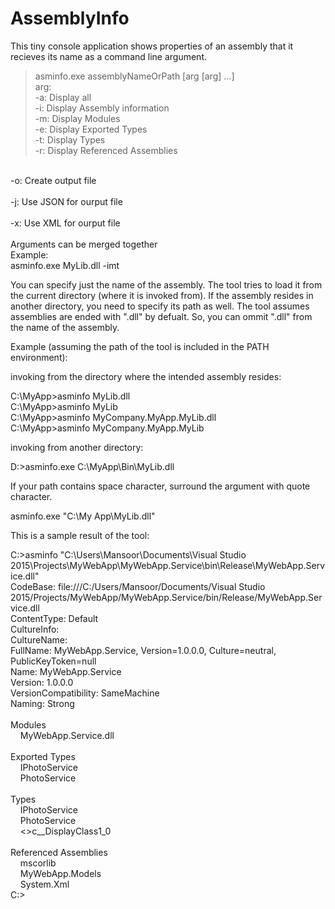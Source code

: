# AssemblyInfo
This tiny console application shows properties of an assembly that it recieves its name as a command line argument.

> asminfo.exe assemblyNameOrPath [arg [arg] ...]<br/>
arg:<br/>
        -a: Display all<br/>
        -i: Display Assembly information<br/>
        -m: Display Modules<br/>
        -e: Display Exported Types<br/>
        -t: Display Types<br/>
        -r: Display Referenced Assemblies<br/>
<br/>
        -o: Create output file<br/>
<br/>
        -j: Use JSON for ourput file<br/>
<br/>
        -x: Use XML for ourput file<br/>
<br/>
Arguments can be merged together<br/>
Example:<br/>
asminfo.exe MyLib.dll -imt<br/>

You can specify just the name of the assembly. The tool tries to load it from the current directory (where it is invoked from). If the assembly resides in another directory, you need to specify its path as well.
The tool assumes assemblies are ended with ".dll" by defualt. So, you can ommit ".dll" from the name of the assembly.

Example (assuming the path of the tool is included in the PATH environment):

invoking from the directory where the intended assembly resides:

C:\MyApp\>asminfo MyLib.dll<br/>
C:\MyApp\>asminfo MyLib<br/>
C:\MyApp\>asminfo MyCompany.MyApp.MyLib.dll<br/>
C:\MyApp\>asminfo MyCompany.MyApp.MyLib<br/>

invoking from another directory:

D:\>asminfo.exe C:\MyApp\Bin\MyLib.dll<br/>

If your path contains space character, surround the argument with quote character.

asminfo.exe "C:\My App\MyLib.dll"

This is a sample result of the tool:

C:\>asminfo "C:\Users\Mansoor\Documents\Visual Studio 2015\Projects\MyWebApp\MyWebApp.Service\bin\Release\MyWebApp.Service.dll"<br/>
CodeBase: file:///C:/Users/Mansoor/Documents/Visual Studio 2015/Projects/MyWebApp/MyWebApp.Service/bin/Release/MyWebApp.Service.dll<br/>
ContentType: Default<br/>
CultureInfo: <br/>
CultureName: <br/>
FullName: MyWebApp.Service, Version=1.0.0.0, Culture=neutral, PublicKeyToken=null<br/>
Name: MyWebApp.Service<br/>
Version: 1.0.0.0<br/>
VersionCompatibility: SameMachine<br/>
Naming: Strong<br/>
<br/>
Modules<br/>
&nbsp;&nbsp;&nbsp;&nbsp;MyWebApp.Service.dll<br/>
<br/>
Exported Types<br/>
&nbsp;&nbsp;&nbsp;&nbsp;IPhotoService<br/>
&nbsp;&nbsp;&nbsp;&nbsp;PhotoService<br/>
<br/>
Types<br/>
&nbsp;&nbsp;&nbsp;&nbsp;IPhotoService<br/>
&nbsp;&nbsp;&nbsp;&nbsp;PhotoService<br/>
&nbsp;&nbsp;&nbsp;&nbsp;<>c__DisplayClass1_0<br/>
<br/>
Referenced Assemblies<br/>
&nbsp;&nbsp;&nbsp;&nbsp;mscorlib<br/>
&nbsp;&nbsp;&nbsp;&nbsp;MyWebApp.Models<br/>
&nbsp;&nbsp;&nbsp;&nbsp;System.Xml<br/>
C:\><br/>
